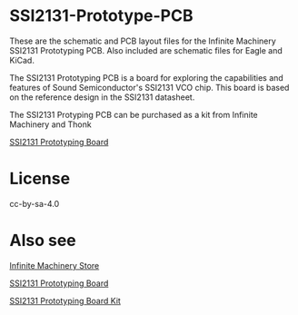 SSI2131-Prototype-PCB
=======================

These are the schematic and PCB layout files for the Infinite Machinery SSI2131 Prototyping PCB. Also included are schematic files for Eagle and KiCad.

The SSI2131 Prototyping PCB is a board for exploring the capabilities and features of Sound Semiconductor's SSI2131 VCO chip. This board is based on the reference design in the SSI2131 datasheet. 
 
The SSI2131 Protyping PCB can be purchased as a kit from Infinite Machinery and Thonk

[SSI2131 Prototyping Board](https://www.infinitemachinery.com/ssi2131-prototyping-board)

License
=======

cc-by-sa-4.0

Also see
========
[Infinite Machinery Store](https://www.infinitemachinery.com/)

[SSI2131 Prototyping Board](https://www.infinitemachinery.com/ssi2131-prototyping-board)


[SSI2131 Prototyping Board Kit](https://www.thonk.co.uk/shop/infinite-machinery-2131-proto/)
